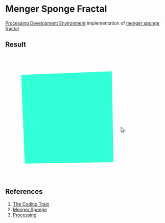 # Menger Sponge Fractal

[Processing Development Environment][processing] implementation of [menger sponge fractal][menger]

## Result

![gif][gif]

## References

1. [The Coding Train][thecodetrain]
2. [Menger Sponge][menger]
3. [Processing][reference]


[gif]: https://github.com/tacsio/stranger-codes/raw/master/menger-sponge-fractal/sponge.gif
[processing]: https://processing.org/
[reference]: https://processing.org/reference/
[thecodetrain]: https://thecodingtrain.com/
[menger]: https://en.wikipedia.org/wiki/Menger_sponge